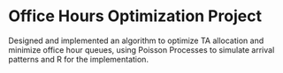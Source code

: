 # Office Hours Optimization Project
Designed and implemented an algorithm to optimize TA allocation and minimize office hour queues, using Poisson Processes to simulate arrival patterns and R for the implementation.
